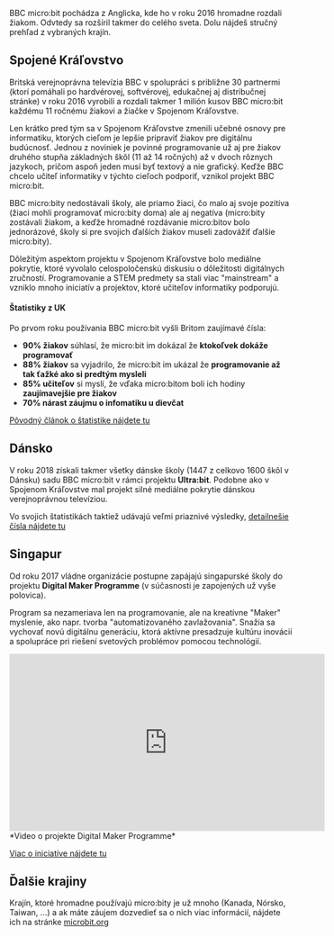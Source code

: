BBC micro:bit pochádza z Anglicka, kde ho v roku 2016 hromadne rozdali žiakom. Odvtedy sa rozšíril takmer do celého
sveta. Dolu nájdeš stručný prehľad z vybraných krajín.

## Spojené Kráľovstvo
Britská verejnoprávna televízia BBC v spolupráci s približne 30 partnermi (ktorí pomáhali po hardvérovej, softvérovej,
edukačnej aj distribučnej stránke) v roku 2016 vyrobili a rozdali takmer 1 milión kusov BBC micro:bit každému
11 ročnému žiakovi a žiačke v Spojenom Kráľovstve.

Len krátko pred tým sa v Spojenom Kráľovstve zmenili učebné osnovy pre informatiku, ktorých cieľom je lepšie
pripraviť žiakov pre digitálnu budúcnosť. Jednou z noviniek je povinné programovanie už aj pre žiakov druhého stupňa
základných škôl (11 až 14 ročných) až v dvoch rôznych jazykoch, pričom aspoň jeden musí byť textový a nie grafický.
Keďže BBC chcelo učiteľ informatiky v týchto cieľoch podporiť, vznikol projekt BBC micro:bit.

BBC micro:bity nedostávali školy, ale priamo žiaci, čo malo aj svoje pozitíva (žiaci mohli programovať micro:bity doma) ale
aj negatíva (micro:bity zostávali žiakom, a keďže hromadné rozdávanie micro:bitov bolo jednorázové, školy si pre
svojich ďalších žiakov museli zadovážiť ďalšie micro:bity).

Dôležitým aspektom projektu v Spojenom Kráľovstve bolo mediálne pokrytie, ktoré vyvolalo celospoločenskú diskusiu
o dôležitosti digitálnych zručností. Programovanie a STEM predmety sa stali viac "mainstream" a vzniklo mnoho
iniciatív a projektov, ktoré učiteľov informatiky podporujú.

#### Štatistiky z UK
Po prvom roku používania BBC micro:bit vyšli Britom zaujímavé čísla:

* **90% žiakov** súhlasí, že micro:bit im dokázal že **ktokoľvek dokáže programovať**
* **88% žiakov** sa vyjadrilo, že micro:bit im ukázal že **programovanie až tak ťažké ako si predtým mysleli**
* **85% učiteľov** si myslí, že vďaka micro:bitom boli ich hodiny **zaujímavejšie pre žiakov**
* **70% nárast záujmu o infomatiku u dievčat**

[Pôvodný článok o štatistike nájdete tu](https://www.bbc.co.uk/mediacentre/latestnews/2017/microbit-first-year)

## Dánsko
V roku 2018 získali takmer všetky dánske školy (1447 z celkovo 1600 škôl v Dánsku) sadu BBC micro:bit v rámci projektu
**Ultra:bit**. Podobne ako v Spojenom Kráľovstve mal projekt silné mediálne pokrytie dánskou verejnoprávnou televíziou.

Vo svojich štatistikách taktiež udávajú veľmi priaznivé výsledky,
[detailnešie čísla nájdete tu](https://archive.microbit.org/assets/2019-03-05-ultrabit.pdf)

## Singapur
Od roku 2017 vládne organizácie postupne zapájajú singapurské školy do projektu **Digital Maker Programme**
(v súčasnosti je zapojených už vyše polovica).

Program sa nezameriava len na programovanie, ale na kreatívne "Maker" myslenie, ako napr. tvorba "automatizovaného
zavlažovania". Snažia sa vychovať novú digitálnu generáciu, ktorá aktívne presadzuje kultúru inovácií a spolupráce
pri riešení svetových problémov pomocou technológií.

<iframe width="560" height="315" src="https://www.youtube.com/embed/gmB4T6s9it4" frameborder="0" allow="accelerometer; autoplay; encrypted-media; gyroscope; picture-in-picture" allowfullscreen></iframe>
*Video o projekte Digital Maker Programme*

[Viac o iniciatíve nájdete tu](https://archive.microbit.org/en/2018-03-07-singapore-IMDA-maker-video-post/)


## Ďalšie krajiny
Krajín, ktoré hromadne používajú micro:bity je už mnoho (Kanada, Nórsko, Taiwan, ...) a ak máte záujem dozvedieť
sa o nich viac informácií, nájdete ich na stránke [microbit.org](https://archive.microbit.org/research/)
